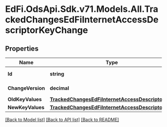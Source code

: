 # EdFi.OdsApi.Sdk.v71.Models.All.TrackedChangesEdFiInternetAccessDescriptorKeyChange

## Properties

Name | Type | Description | Notes
------------ | ------------- | ------------- | -------------
**Id** | **string** | Resource identifier | [optional] 
**ChangeVersion** | **decimal** | Change version | [optional] 
**OldKeyValues** | [**TrackedChangesEdFiInternetAccessDescriptorKey**](TrackedChangesEdFiInternetAccessDescriptorKey.md) |  | [optional] 
**NewKeyValues** | [**TrackedChangesEdFiInternetAccessDescriptorKey**](TrackedChangesEdFiInternetAccessDescriptorKey.md) |  | [optional] 

[[Back to Model list]](../../README.md#documentation-for-models) [[Back to API list]](../../README.md#documentation-for-api-endpoints) [[Back to README]](../../README.md)

